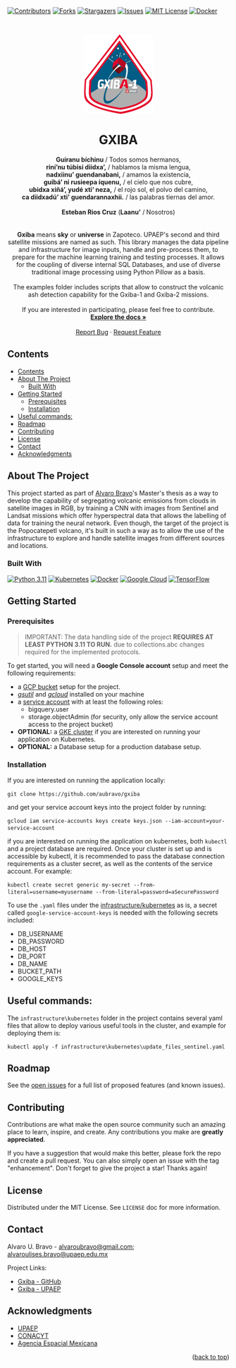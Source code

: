 <a name="readme-top"></a>

[![Contributors](https://img.shields.io/github/contributors/aubravo/gxiba.svg?style=for-the-badge)](https://github.com/aubravo/gxiba/graphs/contributors)
[![Forks](https://img.shields.io/github/forks/aubravo/gxiba.svg?style=for-the-badge)](https://github.com/aubravo/gxiba/network/members)
[![Stargazers](https://img.shields.io/github/stars/aubravo/gxiba.svg?style=for-the-badge)](https://github.com/aubravo/gxiba/stargazers)
[![Issues](https://img.shields.io/github/issues/aubravo/gxiba.svg?style=for-the-badge)](https://github.com/aubravo/gxiba/issues)
[![MIT License](https://img.shields.io/github/license/aubravo/gxiba.svg?style=for-the-badge)](https://github.com/aubravo/gxiba/blob/master/LICENSE.txt)
[![Docker](https://img.shields.io/github/actions/workflow/status/aubravo/gxiba/docker-publish.yml?style=for-the-badge&logo=github)](https://github.com/aubravo/gxiba/actions/workflows/docker-publish.yml)

<div>
<br />
<p align="center">
<a href="https://github.com/aubravo/gxiba">
<img src="docs/images/mission-logo.png" alt="Mission Logo" width="156" height="180">
</a>
<h1 align="center">GXIBA</h1>
<p align="center">
<b>Guiranu bíchinu</b> / Todos somos hermanos,
<br />
<b>riní’nu túbisi diidxa’,</b> / hablamos la misma lengua,
<br />
<b>nadxiinu’ guendanabani,</b> / amamos la existencia,
<br />
<b>guibá’ ni rusieepa íquenu,</b> / el cielo que nos cubre,
<br />
<b>ubidxa xiñá’, yudé xti’ neza,</b> / el rojo sol, el polvo del camino,
<br />
<b>ca diidxadú’ xti’ guendarannaxhii.</b> / las palabras tiernas del amor.
<br />
<br />
<b>Esteban Rios Cruz</b> (<b>Laanu’</b> / Nosotros)
<br />
<br />
<br />
<b>Gxiba</b> means <b>sky</b> or <b>universe</b> in Zapoteco.
UPAEP's second and third satellite missions are named as such.
This library manages the data pipeline and infrastructure for image inputs, handle and pre-process them, to prepare
for the machine learning training and testing processes.
It allows for the coupling of diverse internal SQL Databases, and use of diverse traditional image processing using
Python Pillow as a basis.
<br />
<br />
The examples folder includes scripts that allow to construct the volcanic ash detection capability for the 
Gxiba-1 and Gxiba-2 missions.
<br />
<br />
If you are interested in participating, please feel free to contribute.
<br />
<a href="https://github.com/aubravo/gxiba"><strong>Explore the docs »</strong></a>
<br />
<br />
<a href="https://github.com/aubravo/gxiba/issues">Report Bug</a>
·
<a href="https://github.com/aubravo/gxiba/issues">Request Feature</a>
</p>
</div>

## Contents
<!-- TOC -->
  * [Contents](#contents)
  * [About The Project](#about-the-project)
    * [Built With](#built-with)
  * [Getting Started](#getting-started)
    * [Prerequisites](#prerequisites)
    * [Installation](#installation)
  * [Useful commands:](#useful-commands-)
  * [Roadmap](#roadmap)
  * [Contributing](#contributing)
  * [License](#license)
  * [Contact](#contact)
  * [Acknowledgments](#acknowledgments)
<!-- TOC --> 

## About The Project

This project started as part of [Alvaro Bravo](mailto:alvaroubravo@gmail.com)'s Master's thesis as a way to
develop the capability of segregating volcanic emissions from clouds in satellite images in RGB, by training a CNN
with images from Sentinel and Landsat missions which offer hyperspectral data that allows the labelling of data for
training the neural network. Even though, the target of the project is the Popocatepetl volcano, it's built in such
a way as to allow the use of the infrastructure to explore and handle satellite images from different sources and
locations.

### Built With

[![Python 3.11](https://img.shields.io/badge/Python3-4B8BBE?style=for-the-badge&logo=Python&logoColor=FFD43B)](https://python.org)
[![Kubernetes](https://img.shields.io/badge/Kubernetes-326ce5?style=for-the-badge&logo=Kubernetes&logoColor=white)](https://kubernetes.io)
[![Docker](https://img.shields.io/badge/Docker-0db7ed?style=for-the-badge&logo=Docker&logoColor=white)](https://docker.com)
[![Google Cloud](https://img.shields.io/badge/Google_Cloud-DB4437?style=for-the-badge&logo=GoogleCloud&logoColor=F4B400)](https://cloud.google.com)
[![TensorFlow](https://img.shields.io/badge/TensorFlow-425066?style=for-the-badge&logo=TensorFlow&logoColor=FF6F00)](https://tensorflow.org)

## Getting Started

### Prerequisites

> IMPORTANT: The data handling side of the project **REQUIRES AT LEAST PYTHON 3.11 TO RUN.** due to collections.abc changes required for the implemented protocols. 

To get started, you will need a **Google Console account** setup and meet the following requirements:
- a [GCP bucket](https://cloud.google.com/storage/docs/creating-buckets) setup for the project.
- [_gsutil_](https://cloud.google.com/storage/docs/gsutil_install) and [_gcloud_](https://cloud.google.com/sdk/docs/install) installed on your machine
- a [service account](https://cloud.google.com/iam/docs/creating-managing-service-accounts) with at least the following roles:
  - bigquery.user
  - storage.objectAdmin (for security, only allow the service account access to the project bucket)
- **OPTIONAL:** a [GKE cluster](https://cloud.google.com/kubernetes-engine/docs/deploy-app-cluster) if you are interested on running your application on Kubernetes.
- **OPTIONAL:** a Database setup for a production database setup.

### Installation 

If you are interested on running the application locally:
```commandline
git clone https://github.com/aubravo/gxiba
```
and get your service account keys into the project folder by running:
```commandline
gcloud iam service-accounts keys create keys.json --iam-account=your-service-account
```
if you are interested on running the application on kubernetes, both `kubectl` and a project database are required.
Once your cluster is set up and is accessible by kubectl, it is recommended to pass the database connection requirements
as a cluster secret, as well as the contents of the service account. For example:

```commandline
kubectl create secret generic my-secret --from-literal=username=myusername --from-literal=password=aSecurePassword
```
To use the `.yaml` files under the [infrastructure/kubernetes](infrastructure/kubernetes) as is, a secret called 
`google-service-account-keys` is needed with the following secrets included:
- DB_USERNAME
- DB_PASSWORD
- DB_HOST
- DB_PORT
- DB_NAME
- BUCKET_PATH
- GOOGLE_KEYS

## Useful commands: ##

The `infrastructure\kubernetes` folder in the project contains several yaml files that allow to deploy various useful
tools in the cluster, and example for deploying them is:
```commandline
kubectl apply -f infrastructure\kubernetes\update_files_sentinel.yaml
```

<!-- TODO: Add Useful commands -->

## Roadmap
See the [open issues](https://github.com/aubravo/gxiba/issues) for a full list of proposed features (and known issues).

## Contributing
Contributions are what make the open source community such an amazing place to learn, inspire, and create. Any contributions you make are **greatly appreciated**.

If you have a suggestion that would make this better, please fork the repo and create a pull request. You can also simply open an issue with the tag "enhancement".
Don't forget to give the project a star! Thanks again!

## License
Distributed under the MIT License. See `LICENSE` doc for more information.


## Contact
Alvaro U. Bravo - [alvaroubravo@gmail.com](mailto:alvaroubravo@gmail.com); [alvaroulises.bravo@upaep.edu.mx](mailto:alvaroulises.bravo@upaep.edu.mx)

Project Links:
* [Gxiba - GitHub](https://github.com/aubravo/gxiba)
* [Gxiba - UPAEP](https://upaep.mx/gxiba/)

## Acknowledgments

* [UPAEP](https://upaep.mx/)
* [CONACYT](https://conacyt.mx/)
* [Agencia Espacial Mexicana](https://www.gob.mx/aem)

<p align="right">(<a href="#readme-top">back to top</a>)</p>
